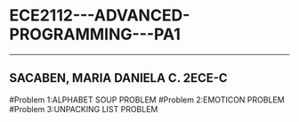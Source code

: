 # ECE2112---ADVANCED-PROGRAMMING---PA1
--------------------------------------
SACABEN, MARIA DANIELA C.
2ECE-C
-------------------------------------
#Problem 1:ALPHABET SOUP PROBLEM
#Problem 2:EMOTICON PROBLEM
#Problem 3:UNPACKING LIST PROBLEM

